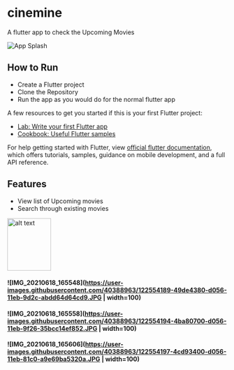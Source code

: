 # cinemine

A flutter app to check the Upcoming Movies

![App Splash](https://user-images.githubusercontent.com/40388963/122553539-6ded5500-d055-11eb-83c9-54855735189a.gif)

## How to Run

- Create a Flutter project
- Clone the Repository
- Run the app as you would do for the normal flutter app

A few resources to get you started if this is your first Flutter project:

- [Lab: Write your first Flutter app](https://flutter.dev/docs/get-started/codelab)
- [Cookbook: Useful Flutter samples](https://flutter.dev/docs/cookbook)

For help getting started with Flutter, view
[official flutter documentation](https://flutter.dev/docs), which offers tutorials,
samples, guidance on mobile development, and a full API reference.

## Features
- View list of Upcoming movies
- Search through existing movies

<img src="https://user-images.githubusercontent.com/40388963/122554189-49de4380-d056-11eb-9d2c-abdd64d64cd9.JPG" alt="alt text" width="100" height="120">

#### ![IMG_20210618_165548](https://user-images.githubusercontent.com/40388963/122554189-49de4380-d056-11eb-9d2c-abdd64d64cd9.JPG | width=100)

#### ![IMG_20210618_165558](https://user-images.githubusercontent.com/40388963/122554194-4ba80700-d056-11eb-9f26-35bcc14ef852.JPG | width=100)

#### ![IMG_20210618_165606](https://user-images.githubusercontent.com/40388963/122554197-4cd93400-d056-11eb-81c0-a9e69ba5320a.JPG | width=100)
